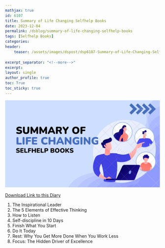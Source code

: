 ```yaml
---
mathjax: true
id: 6107
title: Summary of Life Changing Selfhelp Books
date: 2023-12-04
permalink: /dsblog/summary-of-life-changing-selfhelp-books
tags: [Selfhelp Books]
categories:
header:
    teaser: /assets/images/dspost/dsp6107-Summary-of-Life-Changing-Selfhelp-Books.jpg
    
excerpt_separator: "<!--more-->"  
excerpt:  
layout: single  
author_profile: true  
toc: True  
toc_sticky: true
---
```


![Summary of Life Changing Selfhelp Books](/assets/images/dspost/dsp6107-Summary-of-Life-Changing-Selfhelp-Books.jpg)

[Download Link to this Diary](../assets/docs/Summaries-of-Books.pdf)

1. The Inspirational Leader
1. The 5 Elements of Effective Thinking
1. How to Listen
1. Self-discipline in 10 Days
1. Finish What You Start
1. Do It Today
1. Rest: Why You Get More Done When You Work Less
1. Focus: The Hidden Driver of Excellence
